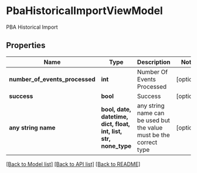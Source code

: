 # PbaHistoricalImportViewModel

PBA Historical Import

## Properties
Name | Type | Description | Notes
------------ | ------------- | ------------- | -------------
**number_of_events_processed** | **int** | Number Of Events Processed | [optional] 
**success** | **bool** | Success | [optional] 
**any string name** | **bool, date, datetime, dict, float, int, list, str, none_type** | any string name can be used but the value must be the correct type | [optional]

[[Back to Model list]](../README.md#documentation-for-models) [[Back to API list]](../README.md#documentation-for-api-endpoints) [[Back to README]](../README.md)


